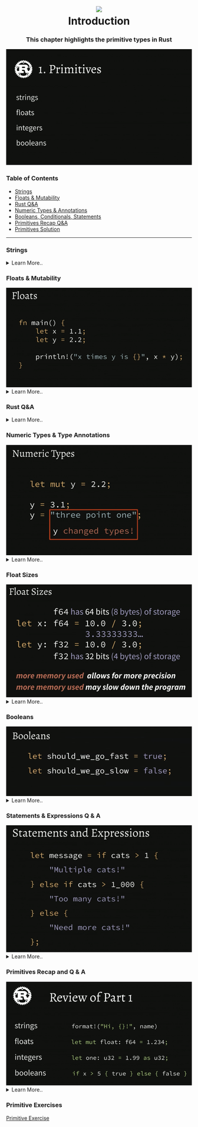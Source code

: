 <h1 align="center"><img style="width: 100px;" src="https://external-content.duckduckgo.com/iu/?u=https%3A%2F%2Fwww.freecodecamp.org%2Fnews%2Fcontent%2Fimages%2F2021%2F01%2Frust-mascot.png&f=1&nofb=1&ipt=49a62143c3bb2d19d7862d393b87d3523cc07ab93607ba75d762567ef73c7177" /> </br> Introduction </h1>

<h3 align="center">This chapter highlights the primitive types in Rust </h3>

<img src="../assets/primitives.png" />

###  Table of Contents
  - [Strings](#strings)
  - [Floats & Mutability](#floats-mutability)
  - [Rust Q&A](#rust-q-a)
  - [Numeric Types & Annotations](#numeric-types-annotations)
  - [Booleans, Conditionals, Statements](#booleans-conditionals-statements)
  - [Primitives Recap Q&A](#primitives-recap-q-a)
  - [Primitives Solution](#primitives-solution)

---

### Strings

<details>
  <summary>Learn More..</summary>

  - **Hello World!**
    - below shows how to declare a program in rust, starts with the main function (similar to go or java)
    - main does not take any arguments
    - the below example uses rust print statement `println!` and passes in a string to be printed to the console
    - you would put the main function in a file named `app.rs` .rs is rusts file extension

    ```rust
        fn main() {
            println!("Hello, World!");
        }
    ```

    - to run a rust program we use `rustc`
      - from the root dir of the program run `rustc app.rs` (rustc and the file name to run)
      - this will compile our code and produce a binary file which is something like
        - `app.exe` on windows
        - `app` on mac and linux

    - *macros*
      - since this course will not cover macros, here is a brief
        - in the above example, notice the `!` after the println, this denotes println is a macro (different from the `main()` function)
        - a macro in Rust is a way to do something like a function call, where instead a macro does some code transformation (it is a way to **wrap** the code we write with some *abstracted* rust code kind of like a decorater in python or java with one key difference)
          - Rust has `0 cost abstractions` due to how the compiler handles rust code, so using macros does not add memory or usage to our programs
          - all abstractions `macros` included are compiled down to one set of code as if our program wrote the macro itself so in the `app.exe` the macro does not exist only the code it transformed into
        - you can define your own macros in rust
        - the way to tell the difference between a function and a macro is with the `!`

     - *comments*
       - comments in rust can be written similar to go etc, with a // in front of some text

       ```rs
        fn main() {
            // this is a comment in rust
        }
       ```
     - *crates*
       - crates are rust packages, similar to an npm package in javascript
         - visit [crates.io](https://crates.io) to search for all available rust packages

  - **String Interpolation**
    - This is not a built in as a language feature like python or ruby
    - In Rust, the below example the curly braces are substituted with the values passed in the same place as arguments i.e the first curly braced is replaced with the string `greeting` since it is the first argument after the interpolation string
    - `println!` supports this as apart of its implementation as well as other ways, string interpolation is not supported across any string in Rust
      - `format!` is another way to do string interpolation
        - the second code example shows format in use
        - *Whats the difference between `println` and `format`?*
          - println will always print the string to the console
          - format will return a string, so format can be used to compose together different strings that are returnable in your program like in a function or to a client

    ```rs
        fn main () {
          let greeting = "Hello";
          let subject = "World";

          printin!("{｝，{}!"，greeting, subject)；
        }
    ```

    ```rs
      let subject = "World";
      let greeting = format!("Hello, {}!", subject)
    ```

    - *panic*
      - Panic also supports string interpolation
      - the below example shows a program that puts the crash reason inside a panic message
        - *What is panic used for?*
          - panic is used when you want to end the program, "We are done I can no longer run the program quit/kill the program"
          - in the below example since the panic runs before the last println, the println statement wouldnt actually run since the app will quit at panic
          - panic is not usually used in production applications
            - if familiar with go, panic works the same here
      ```rs
        fn main () {
            let crash_reason = "Server wanted a nap.";

            panic!("I crashed! {}", crash_reason) ;

            println! ("This will never get run.");
        }
      ```

</details>

### Floats & Mutability

<img src="../assets/floats-mut.png" />

<details>
  <summary>Learn More..</summary>

  - **Floats**
    - *String interpolation*
      - string interpolation works not only with string but floats/numbers as well
      - The below example will take the operation in the first argument after the string interp. and substitute the curly braces with the value from the operation

    ```rs
     fn main() {
        let x = 1.1;
        let y = 2.2;

        println!("x times y is {}", x * y)
     }
    ```
    - *output*
      - `x times y is 2.4200000000004`
        - In Rust, when performing a numerical operation this is an example of the result, traditional IEEE `binary floating-point type`
          - this is because binary floats are very fast to get the expected answer while decimal math would come at a significant performance cost since this requires more overhead for a cpu to process
          - full reference from rust docs [Numeric Types](https://doc.rust-lang.org/reference/types/numeric.html?highlight=IEEE#floating-point-typesl)

  - **Mutability**
   - variables are immutable by default in Rust
   - in the below example this could be valid javascript code, where assign x to 1.1 and reassign it to 2.2
     - in Rust this would result in a compiler error

     <img src="../assets/can-not-assign-mut.png" />

     - `let` works similarly to const, once a value is assigned to a variable with the let keyword it is not reassignable or in rust it is known as `immutable` variable
       - let in rust means both const and immutable
         - this means you can not reassign to it OR mutate any data within the value itself

    ```rs
    let x = 1.1;

    x = 2.2;
    ```

    - to make x mutable, the below code shows how rust handles this behavior
      - using the `mut` keyword, rust allows for changes to the variable and content/structure changes where a specifiic value needs to change

    ```rs
    let mut x = 1.1;
    x = 2.2;
    ```
</details>


### Rust Q&A

<details>
  <summary>Learn More..</summary>

  - *What benefits are there for macros over functions?*
    - mainly a matter of convenience, they let you do more things than functions do
      - a function gets an argument and thats all they get to work with
      - in a macro you can pass as many arguments as you want, regular functions require a defined fixed set of arguments
      - macros can not be passed around
  - *Are there performance differences between macros and functions?*
   - Yes at compile time no at run time
    - macros are slower to run at compile time because macros get expanded into a series of function calls but its no different than if you had written the function calls by hand during run time
    - macros are one of the things that can make the compile time slower in rust
  - *So using less macros would make it compile faster?*
   - Yes but this is not a common remediation
     - unless you are using alot of macros they tend not to be a real culprit of slower compilations

  - *What is the point of immutable variables?*
    - the point of immutable variables is good programming practice to default to immutability since they are less error prone
      - i.e if you dont intend to reassign a var, defining with let ensures no where in the code can x be reassigned un intentionally since the compiler will catch a mutation to an immutable item

  - *What is the dyn keyword?*
    - Rust is a statically typed language but there is a `dyn` keyword
     - relatively advanced use case
     - does not exactly work based on first thought of dynamic vs static typings

</details>

### Numeric Types & Type Annotations

<img src="../assets/numerics-annotations.png" />

<details>
  <summary>Learn More..</summary>

  - **Numeric Types**
    - In Rust, although variables can be made mutable with the `mut` keyword, the types will still remain 'immutable'
    - The below snippet shows a mutable var created with a numerical type assigned to it
      - it is then reassigned to a new numerical type (this is ok in rust)
      - it is then reassigned to a string type (this will cause a compiler error)

  ```rs
    let mut y = 2.2;

    y = 3.1;
    y = "three point one";
  ```

  - **Type annotations**
    - type annotations in rust are ways to explicity set the type for variables.
    - Rust does not require you to annotate the types to variables when using let
      - similar to go Rust is able to do type inference and can see, using the below example, x is a float and y is a float
    - in more advanced scenarios Rust compiler may enforce type annotation if the type is harder to infer about
      - the compiler will never miss or get an inferred type wrong if not annotated.. the worst case scenarios are it infers the type or does not compile and enforce type annotation


    ```rs
     fn main() {
        let x: f64 = 1.1; // f64 is a 64 bit floating point number
        let y = 2.2;

        println!("x times y is {}", x * y);
     }
    ```

    - *declaring our first function*
      - when defining functions you are required to use type annotations, in the example below the function parameters are annotated as well as the function return type
       - x is a 64 bit float
       - y is a 64 bit float
       - multiply_both returns a 64 bit float
         - return types are annotated using the `-> type` after the parameter block
      - if your function doesn't return anything you can leave the return type empty (no need for things like void etc.)

      ```rs
      fn main() {
        let answer = multiply_both(1.1, 2.2);
        println!("1.1 x 2.2 = ", answer);
            // ! means println is a macro, not a function
      }

      fn multiply_both(x: f64, y: f64) -> f64 {
        return x * y;
      }
      ```

    - *Is there a way to trick the rust compiler by saying something has the type obj or any to mutate the type?*
       - no, Rust does not have an `any` type or `obj`
       - having collections that contain multiple types is possible using `enums` which is covered in a future section
</details>


### Float Sizes

<img src="../assets/float-sizes.png" />


<details>
  <summary>Learn More..</summary>

  - There are two float sizes `f64` & `f32`
    - There are trade offs to using one vs the other
    - f64 can be better for calculation where precision is really important since it registers numbers at a higher bit count or 8 bytes of storage
    - f32 only has 32 bits (4 bytes) of storage, making it more memory efficient but not as accurate
  - *Why not always use f64 since it is more precise?*
    - more memory used allows for more precision
    - more memory used may slow down the program
    - I.e if you are writing a game engine and it needs to calculate millions of coordinates it starts to make a difference with how much memory you are using and cause real performance issue if using f64 everywhere instead of choosing when to use f64 where precision is needed and f32 i.e where it is not

  ```rs
  let x: f64 = 10.1 / 3.0; // f64 is a 64 bit float
  let y: f32 = 10.0 / 3.0; // f32 is a 32 bit float
  ```

  *Integers*
    - Integers are also a numerical type, the same as floats, without the decimal point (whole number, 0 or negative number)
    - Integers also have differet sizes
    - Rust has `number literals` that allow you to use different syntax when writing numbers
      - `1_000` is the same as `1,000` in rust

    ```rs
     let ninety = 90;
     let negative_five = -5;
     let one_thousand = 1_000;
     let exactly_three = 10 / 3; // this returns a whole number 3 not 3.33
     let this_will_panic = 5 / 0; // dividing by zero will cause the program to quit
    ```

  *Integer Sizes*
    *Signed Integers*
    - There are multiple integer sizes as small as `i8` (1 byte) `i128`
    - each size has a set of numbers they support
      - i8 8 bits (1 byte) -> -128 to 127
      - i16 16 bits (2 bytes) -> -32,768 to 32,767
      - i32 32 bits (4 bytes) ...
      - i64 64 bits (8 bytes)
      - i128 128 bits (16 bytes)

    *Unsigned Integers*
    - There are multiple unsigned integer sizes
    - the lowest value you can have in an unsigned integer is 0 (all positive numbers)

      - u8 -> 0-255
      - u16 -> 0-65,535
      - u32 -> 0-4,294,967,295
      - u64 -> 0-18,446,744,709,551,615
      - u128 -> 0-170...undecillion

    *What is the difference between signed and unsigned integers?*
     - signed integers have a larger range of possible numbers from negative to positive numbers
     - unsigned integers have a smaller range of possible numbers with only positive numbers being assignable to a type u<size>

   - uints are more commonly used in rust

   *char*
     - a `u32` that's been Univode validated

  *Converting numbers with as*

    - In the below example is a function that multiplies to arguments passed in, one a 64 bit int the other an unsigned 8 bit int and the function returns a 64 bit in
    - By default those are incompatible
    - Rust uses the `as` keyword to convert one numericaly value type to another
    - if this function was run as `return x * y` we get a compiler error
    - it is commonplace to use as on the larger numerical type since it can handle more data making it more flexible than the smaller numerical type, this is shown in the example below
    - this can be used to convert between ints and floats

  ```rs
    fn multiply(x: i64, y: u8) -> i64 {
        return x * (y as i64);
    }

    fn divide(x: i32, y: u16) -> f64 {
        return x as f64 / y as f64;
    }
  ```

</details>

### Booleans

<img src="../assets/bool.png" />

<details>
  <summary>Learn More..</summary>

  - Rust has 2 boolean type
    - true
    - false
  - Behind the scenes booleans are just u8s, which means you can use `as` to convert a boolean to a u8
    - *true as u8* - evaluates to 1 at runtime
    - *false as u8* - evaluates to 0 at runtime

  ```rs
    let should_we_go_fast = true;
    let should_we_go_slow = false;

    1 == 2 // evaluates to false
  ```

  - *Comparisons*
    - `==` is used to compare two values
      - this is known as a structural equality, meaning if you take two structures or collections and compare them rust will compare all of the contents of the collections
      - this is different from reference equality in some other languages
      - double equals is the only equals in rust, no triple equal etc.

  - *Conditionals*
    - conditionals in rust do not require you wrap them paranthesis
    - conditional logic in rust must be wrapped in curly braces
    - the if must be a boolean, there are no truthy statements in rust
    - else if is also supported in rust

  ```rs
  if cat > 1 {
    println!("Multiple cats!");
  } else {
    println!("Need more cats!");
  }

   if cat > 1 {
    println!("Multiple cats!");
  } else if cats > 1_000 {
    println!("Too  many cats!");
  }
  ```

    - *Statements and Expressions*
      - An **expression** in rust is something that evaluates to a value
        - `cats > 1_0000` this will evaluate to either true or false (a value)
        - this also breaks down to sub expressions
          - `cat` is an expression and `1_0000` is an expression and they come together to make an expression

      - A **statement** in rust does not evaluate to a value
        - `println!("Multiple Cats");`
        - statements will typically end with a semicolon

    - *Why does this distinction matter?*
     - In some cases the rust compiler gives you conveniences when you choose an expression over a statement
     - In the below example, if we compare this to javascript, the return statement is needed
     - In rust as long as the expression `x*y` is what you want to return the return statement is not required
       - the compiler will infer that this should be returned
       - In rust if a function ends with an expression rather than a statement, the function will automatically return the expression
       - this only works without a ;, adding a semicolon to an expression in rust tells the compiler this line is a statement
       - to get the return without the return keyword leave out the return and the semicolon

     ```rs
     fn multiply_both(x: f64, y: f64 -> f64 {
        return x*y
     }
     ```

    - *Expression vs Statements apply to conditionals too!*
      - instead of using print statements like the above, removing the println and semicolons we can return the strings themselves and create something similar to a ternary in javascript
      - the below example based on the condition, we store the string in message
        - *note*
          - the semicolon at the end of the entire statement is required since let is a statement

    ```rs
        let message = if cat > 1 {
         "Multiple cats!"
        } else if cats > 1_000 {
          "Too many cats!"
        } else {
          "Need more cats!"
        };
    ```
</details>

### Statements & Expressions Q & A

<img src="../assets/statements-q-a-.png" />

<details>
  <summary>Learn More..</summary>

  - *If a function contains more than one expression can we utilize the expression return?*
    - the rule is you can have as many statements in a row, with only one expression at the end
    - multiple expressions will result in a compiler error
  - *For early returns can expression returns be utilized?*
    - no for early returns use the return keyword
  - Type errors occur when comparing the string foo is greater than 1, no cross comparison types

  - *Rust does not have a concept of none, null, nil, undefined*
</details>


### Primitives Recap and Q & A

<img src="../assets/recap-prim.png" />

<details>
  <summary>Learn More..</summary>

  - *What is the difference between traits and macros?*
    - traits and macros have nothing to do with eachother
       - traits
         - similar to classes or interfaces, adds code reuse and flexibility
       - macros
         - something that happens at compile time, rust executes some logic inside the macro which expands it into a serious of other function call i.e `format!` `println!`

   - *When using `y as i64` to convert to a new i64 value does rust copy that i64 to a new i64 in memory?*
     - yes, it has to since whatever the numerical type in assigned to y is being converted to will be a new size
     - although this is the process it is trivially fast to convert and use `as`
</details>


### Primitive Exercises

[Primitive Exercise](../chapter-exercises/part1/)
